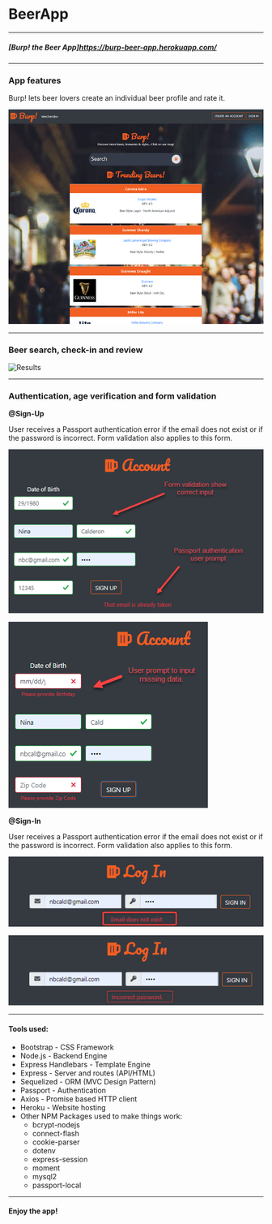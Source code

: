 # BeerApp

- - -
##### [Burp! the Beer App]https://burp-beer-app.herokuapp.com/

- - -

### App features

Burp! lets beer lovers create an individual beer profile and rate it.  

![Results](/public/images/landing-page.png)

- - -

### Beer search, check-in and review


![Results](/public/images/search.gif)

- - -
### Authentication, age verification and form validation

**@Sign-Up**

User receives a Passport authentication error if the email does not exist or if the password is incorrect. Form validation also applies to this form. 

![Results](/public/images/sign-up-1.png)

![Results](/public/images/sign-up-2.png)

**@Sign-In**

User receives a Passport authentication error if the email does not exist or if the password is incorrect. Form validation also applies to this form. 

![Results](/public/images/sign-in-1.png)

![Results](/public/images/sign-in-2.png)

- - -

#### Tools used:
* Bootstrap - CSS Framework
* Node.js - Backend Engine
* Express Handlebars - Template Engine
* Express - Server and routes (API/HTML)
* Sequelized - ORM (MVC Design Pattern)
* Passport - Authentication
* Axios - Promise based HTTP client
* Heroku - Website hosting
* Other NPM Packages used to make things work:
    * bcrypt-nodejs
    * connect-flash
    * cookie-parser
    * dotenv
    * express-session
    * moment
    * mysql2
    * passport-local

- - -
#### Enjoy the app! 

